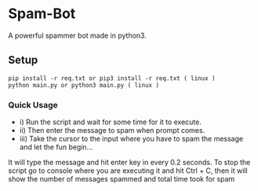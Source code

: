# Spam-Bot

A powerful spammer bot made in python3.

## Setup

``` 
pip install -r req.txt or pip3 install -r req.txt ( linux ) 
python main.py or python3 main.py ( linux )
```

### Quick Usage

 - i) Run the script and wait for some time for it to execute.
 - ii) Then enter the message to spam when prompt comes.
 - iii) Take the cursor to the input where you have to spam the message and let the fun begin...

It will type the message and hit enter key in every 0.2 seconds. 
To stop the script go to console where you are executing it and hit Ctrl + C, then it will show the number of messages spammed and total time took for spam
